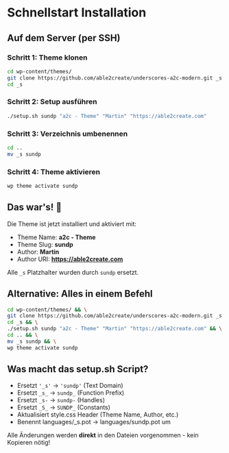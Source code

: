 # Schnellstart Installation

## Auf dem Server (per SSH)

### Schritt 1: Theme klonen
```bash
cd wp-content/themes/
git clone https://github.com/able2create/underscores-a2c-modern.git _s
cd _s
```

### Schritt 2: Setup ausführen
```bash
./setup.sh sundp "a2c - Theme" "Martin" "https://able2create.com"
```

### Schritt 3: Verzeichnis umbenennen
```bash
cd ..
mv _s sundp
```

### Schritt 4: Theme aktivieren
```bash
wp theme activate sundp
```

## Das war's! 🎉

Die Theme ist jetzt installiert und aktiviert mit:
- Theme Name: **a2c - Theme**
- Theme Slug: **sundp**
- Author: **Martin**
- Author URI: **https://able2create.com**

Alle `_s` Platzhalter wurden durch `sundp` ersetzt.

## Alternative: Alles in einem Befehl

```bash
cd wp-content/themes/ && \
git clone https://github.com/able2create/underscores-a2c-modern.git _s && \
cd _s && \
./setup.sh sundp "a2c - Theme" "Martin" "https://able2create.com" && \
cd .. && \
mv _s sundp && \
wp theme activate sundp
```

## Was macht das setup.sh Script?

- Ersetzt `'_s'` → `'sundp'` (Text Domain)
- Ersetzt `_s_` → `sundp_` (Function Prefix)
- Ersetzt `_s-` → `sundp-` (Handles)
- Ersetzt `_S_` → `SUNDP_` (Constants)
- Aktualisiert style.css Header (Theme Name, Author, etc.)
- Benennt languages/_s.pot → languages/sundp.pot um

Alle Änderungen werden **direkt** in den Dateien vorgenommen - kein Kopieren nötig!
